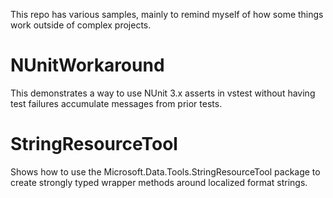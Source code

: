 This repo has various samples, mainly to remind myself of how some things work outside of complex projects.

# NUnitWorkaround
This demonstrates a way to use NUnit 3.x asserts in vstest without having test failures accumulate messages from prior tests.

# StringResourceTool
Shows how to use the Microsoft.Data.Tools.StringResourceTool package to create strongly typed wrapper methods around localized format strings.
